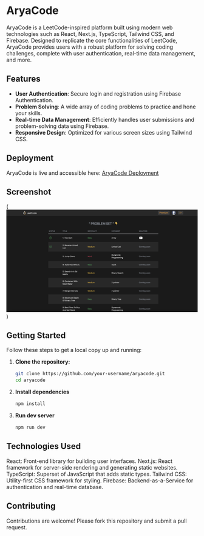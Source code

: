 # AryaCode

AryaCode is a LeetCode-inspired platform built using modern web technologies such as React, Next.js, TypeScript, Tailwind CSS, and Firebase. Designed to replicate the core functionalities of LeetCode, AryaCode provides users with a robust platform for solving coding challenges, complete with user authentication, real-time data management, and more.

## Features

- **User Authentication**: Secure login and registration using Firebase Authentication.
- **Problem Solving**: A wide array of coding problems to practice and hone your skills.
- **Real-time Data Management**: Efficiently handles user submissions and problem-solving data using Firebase.
- **Responsive Design**: Optimized for various screen sizes using Tailwind CSS.

## Deployment

AryaCode is live and accessible here: [AryaCode Deployment](https://arya-cademy.vercel.app/)

## Screenshot

(![alt text](image.png))

## Getting Started

Follow these steps to get a local copy up and running:

1. **Clone the repository:**
   ```bash
   git clone https://github.com/your-username/aryacode.git
   cd aryacode
2. **Install dependencies**
    ```bash
    npm install
3. **Run dev server**
    ```bash
    npm run dev


## Technologies Used
React: Front-end library for building user interfaces.
Next.js: React framework for server-side rendering and generating static websites.
TypeScript: Superset of JavaScript that adds static types.
Tailwind CSS: Utility-first CSS framework for styling.
Firebase: Backend-as-a-Service for authentication and real-time database.


## Contributing
Contributions are welcome! Please fork this repository and submit a pull request.

